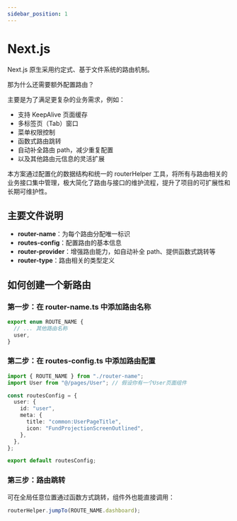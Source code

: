 ```yaml
---
sidebar_position: 1
---
```



# Next.js

Next.js 原生采用约定式、基于文件系统的路由机制。

那为什么还需要额外配置路由？

主要是为了满足更复杂的业务需求，例如：

- 支持 KeepAlive 页面缓存
- 多标签页（Tab）窗口
- 菜单权限控制
- 函数式路由跳转
- 自动补全路由 path，减少重复配置
- 以及其他路由元信息的灵活扩展

本方案通过配置化的数据结构和统一的 routerHelper 工具，将所有与路由相关的业务接口集中管理，极大简化了路由与接口的维护流程，提升了项目的可扩展性和长期可维护性。



## 主要文件说明

- **router-name**：为每个路由分配唯一标识
- **routes-config**：配置路由的基本信息
- **router-provider**：增强路由能力，如自动补全 path、提供函数式跳转等
- **router-type**：路由相关的类型定义


## 如何创建一个新路由

### 第一步：在 router-name.ts 中添加路由名称

```ts title="src/router/router-name.ts"
export enum ROUTE_NAME {
  // ... 其他路由名称
  user,
}
```


### 第二步：在 routes-config.ts 中添加路由配置

```ts title="src/router/routes-config.ts"
import { ROUTE_NAME } from "./router-name";
import User from "@/pages/User"; // 假设你有一个User页面组件

const routesConfig = {
  user: {
    id: "user",
    meta: {
      title: "common:UserPageTitle",
      icon: "FundProjectionScreenOutlined",
    },
  },
};

export default routesConfig;
```


### 第三步：路由跳转

可在全局任意位置通过函数方式跳转，组件外也能直接调用：

```ts
routerHelper.jumpTo(ROUTE_NAME.dashboard);
```
